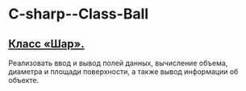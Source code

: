 # C-sharp--Class-Ball #

## <u>Класс «Шар».</u> ##
Реализовать ввод и вывод полей данных, вычисление объема, диаметра и площади поверхности, а также вывод информации об объекте.
